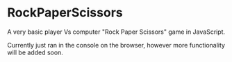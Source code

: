 # RockPaperScissors
A very basic player Vs computer "Rock Paper Scissors" game in JavaScript. 

Currently just ran in the console on the browser, however more functionality will be added soon.
